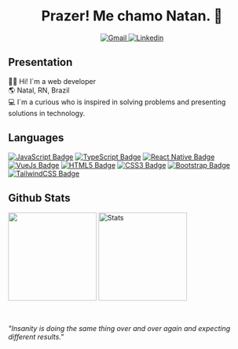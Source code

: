 <h1 align="center">Prazer! Me chamo Natan. 👋</h1>

<div align="center">
  <a href="mailto:natanbastosdemorais7@gmail.com" target="_blank">
    <img src="https://img.shields.io/badge/Gmail-rgb(10, 15, 11)?style=for-the-badge&logo=gmail&logoColor=abd200" alt="Gmail" /> 
  </a>
  <a href="https://www.linkedin.com/in/natan-bastos-454062262/" target="_blank">
    <img src="https://img.shields.io/badge/LinkedIn-rgb(10, 15, 11)?style=for-the-badge&logo=linkedin&logoColor=abd200"alt="Linkedin" />
  </a>
</div>

## Presentation

👨‍💻 Hi! I´m a web developer
<br>
🌎 Natal, RN, Brazil
<br>
💻 I´m a curious who is inspired in solving problems and presenting solutions in technology. 


## Languages

[![JavaScript Badge](https://img.shields.io/badge/-Javascript-0A0F0B?textColor=white&logo=javascript&logoColor=68b587&style=for-the-badge)](https://img.shields.io/badge/-Javascript-yellow?textColor=white&logo=javascript&logoColor=white&style=for-the-badge)
[![TypeScript Badge](https://img.shields.io/badge/-typescript-0A0F0B?textColor=white&logo=typescript&logoColor=68b587&style=for-the-badge)](https://img.shields.io/badge/-typescript-blue?textColor=white&logo=typescript&logoColor=white&style=for-the-badge)
[![React Native Badge](https://img.shields.io/badge/-React%20Native-0A0F0B?logo=react&logoColor=68b587&style=for-the-badge)](https://img.shields.io/badge/-React%20Native-00ECFF?logo=react&logoColor=white&style=for-the-badge)
[![VueJs Badge](https://img.shields.io/badge/-Vue.js-0A0F0B?logo=vue.js&logoColor=68b587&style=for-the-badge)](https://img.shields.io/badge/-Vue.js-42B883?logo=vue.js&logoColor=white&style=for-the-badge)
[![HTML5 Badge](https://img.shields.io/badge/-HTML5-0A0F0B?logo=html5&logoColor=68b587&style=for-the-badge)](https://img.shields.io/badge/-HTML5-orange?logo=html5&logoColor=white&style=for-the-badge)
[![CSS3 Badge](https://img.shields.io/badge/-CSS3-0A0F0B?logo=css3&logoColor=68b587&style=for-the-badge)](https://img.shields.io/badge/-CSS3-5188FE?logo=css3&logoColor=white&style=for-the-badge)
[![Bootstrap Badge](https://img.shields.io/badge/-Bootstrap-0A0F0B?logo=bootstrap&logoColor=68b587&style=for-the-badge)](https://img.shields.io/badge/-Bootstrap-7952B3?logo=bootstrap&logoColor=white&style=for-the-badge)
[![TailwindCSS Badge](https://img.shields.io/badge/-TailwindCSS-0A0F0B?logo=tailwindcss&logoColor=68b587&style=for-the-badge)](https://img.shields.io/badge/-TailwindCSS-38B2AC?logo=tailwindcss&logoColor=white&style=for-the-badge)



## Github Stats

<p align="left">
  <img height="180em" src="https://github-readme-stats.vercel.app/api/top-langs/?username=natanmorais23&layout=compact&theme=merko" "Top Languages"/>
  <img height="180em" src="https://github-readme-stats.vercel.app/api?username=natanmorais23&show_icons=true&theme=merko" alt="Stats"/>
</p>

<br>

*"Insanity is doing the same thing over and over again and expecting different results."*
